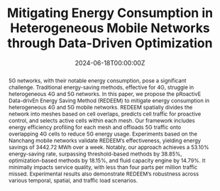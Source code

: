 ---
title: "Mitigating Energy Consumption in Heterogeneous Mobile Networks through Data-Driven Optimization"
authors:
- admin
- Tong Li
- Yan Zhou
- Li Yu
- Depeng Jin
# author_notes:
# - "Equal contribution"
# - "Equal contribution"
date: "2024-06-18T00:00:00Z"
doi: "https://ieeexplore.ieee.org/abstract/document/10565848"

# Schedule page publish date (NOT publication's date).
publishDate: "2024-06-18T00:00:00Z"

# Publication type.
# Accepts a single type but formatted as a YAML list (for Hugo requirements).
# Enter a publication type from the CSL standard.
publication_types: ["article-journal"]

# Publication name and optional abbreviated publication name.
publication: In "*IEEE Transactions on Network and Service Management*"
publication_short: In "TNSM"

abstract: 5G networks, with their notable energy consumption, pose a significant challenge. Traditional energy-saving methods, effective for 4G, struggle in heterogeneous 4G and 5G networks. In this paper, we propose the pRoactivE Data-drivEn Energy Saving Method (REDEEM) to mitigate energy consumption in heterogeneous 4G and 5G mobile networks. REDEEM spatially divides the network into meshes based on cell overlaps, predicts cell traffic for proactive control, and selects active cells within each mesh. Our framework includes energy efficiency profiling for each mesh and offloads 5G traffic onto overlapping 4G cells to reduce 5G energy usage. Experiments based on the Nanchang mobile networks validate REDEEM’s effectiveness, yielding energy savings of 3442.72 MWh over a week. Notably, our approach achieves a 53.10% energy-saving rate, surpassing threshold-based methods by 38.85%, optimization-based methods by 18.15%, and fluid capacity engine by 14.79%. It minimally impacts service quality, with less than four parts per million traffic missed. Experimental results also demonstrate REDEEM’s robustness across various temporal, spatial, and traffic load scenarios.

# Summary. An optional shortened abstract.
summary: We propose the pRoactivE Data-drivEn Energy Saving Method (REDEEM) to mitigate energy consumption in heterogeneous 4G and 5G mobile networks. [Code](https://github.com/tsinghua-fib-lab/REDEEM) [Paper](https://ieeexplore.ieee.org/abstract/document/10565848)

tags:
  - Mobile Network
  - Data-Driven Energy Saving Method
  - 5G
featured: true

# links:
# - name: ""
#   url: ""
url_pdf: https://ieeexplore.ieee.org/abstract/document/10565848
url_code: 'https://github.com/tsinghua-fib-lab/REDEEM'
url_dataset: ''
url_poster: ''
url_project: ''
url_slides: ''
url_source: ''
url_video: ''

# Featured image
# To use, add an image named `featured.jpg/png` to your page's folder. 
image:
  caption: 'Framework overview of REDEEM.'
  focal_point: ""
  preview_only: false

# Associated Projects (optional).
#   Associate this publication with one or more of your projects.
#   Simply enter your project's folder or file name without extension.
#   E.g. `internal-project` references `content/project/internal-project/index.md`.
#   Otherwise, set `projects: []`.
projects: []

# Slides (optional).
#   Associate this publication with Markdown slides.
#   Simply enter your slide deck's filename without extension.
#   E.g. `slides: "example"` references `content/slides/example/index.md`.
#   Otherwise, set `slides: ""`.
slides: ""
---